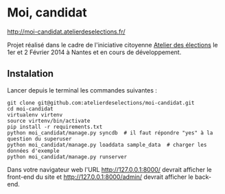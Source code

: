 Moi, candidat
=============

http://moi-candidat.atelierdeselections.fr/

Projet réalisé dans le cadre de l'iniciative citoyenne [Atelier des élections](http://atelierdeselections.fr/) le 1er et 2 Février 2014 à Nantes et en cours de développement.

Instalation
-----------

Lancer depuis le terminal les commandes suivantes :

    git clone git@github.com:atelierdeselections/moi-candidat.git
    cd moi-candidat
    virtualenv virtenv
    source virtenv/bin/activate
    pip install -r requirements.txt
    python moi_candidat/manage.py syncdb  # il faut répondre "yes" à la question du superuser
    python moi_candidat/manage.py loaddata sample_data  # charger les données d'exemple 
    python moi_candidat/manage.py runserver

Dans votre navigateur web l'URL http://127.0.0.1:8000/ devrait afficher le front-end du site
et http://127.0.0.1:8000/admin/ devrait afficher le back-end.
